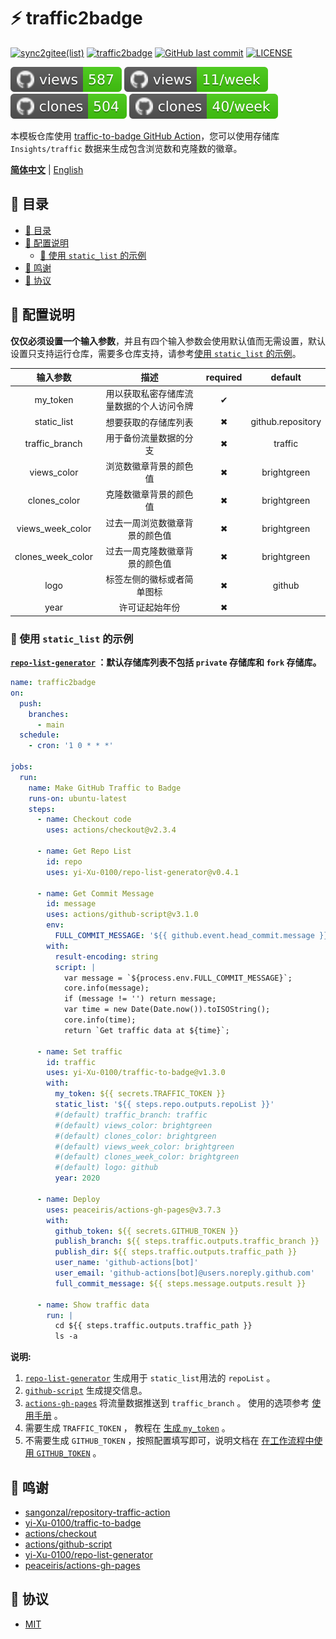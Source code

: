 # ⚡️ traffic2badge

[![sync2gitee(list)](<https://github.com/yi-Xu-0100/hub-mirror/workflows/sync2gitee(list)/badge.svg>)](https://github.com/yi-Xu-0100/hub-mirror)
[![traffic2badge](https://github.com/yi-Xu-0100/traffic2badge/workflows/traffic2badge/badge.svg)](https://github.com/yi-Xu-0100/traffic2badge/actions?query=workflow%3Atraffic2badge)
[![GitHub last commit](https://img.shields.io/github/last-commit/yi-Xu-0100/traffic2badge)](./)
[![LICENSE](https://img.shields.io/github/license/yi-Xu-0100/traffic2badge)](./LICENSE)

[![GitHub views](https://raw.githubusercontent.com/yi-Xu-0100/traffic2badge/traffic/traffic-traffic2badge/views.svg)](https://github.com/yi-Xu-0100/traffic2badge/tree/traffic)
[![GitHub views per week](https://raw.githubusercontent.com/yi-Xu-0100/traffic2badge/traffic/traffic-traffic2badge/views_per_week.svg)](https://github.com/yi-Xu-0100/traffic2badge/tree/traffic)
[![GitHub clones](https://raw.githubusercontent.com/yi-Xu-0100/traffic2badge/traffic/traffic-traffic2badge/clones.svg)](https://github.com/yi-Xu-0100/traffic-to-badge/tree/traffic)
[![GitHub clones per week](https://raw.githubusercontent.com/yi-Xu-0100/traffic2badge/traffic/traffic-traffic2badge/clones_per_week.svg)](https://github.com/yi-Xu-0100/traffic-to-badge/tree/traffic)

本模板仓库使用 [traffic-to-badge GitHub Action](https://github.com/marketplace/actions/traffic-to-badge)，您可以使用存储库 `Insights/traffic` 数据来生成包含浏览数和克隆数的徽章。

[**简体中文**](./README_CN.md) | [English](./README.md)

## 🎨 目录

- [🎨 目录](#-目录)
- [🚀 配置说明](#-配置说明)
  - [📝 使用 `static_list` 的示例](#-使用-static_list-的示例)
- [🎉 鸣谢](#-鸣谢)
- [📄 协议](#-协议)

## 🚀 配置说明

**仅仅必须设置一个输入参数**，并且有四个输入参数会使用默认值而无需设置，默认设置只支持运行仓库，需要多仓库支持，请参考[使用 `static_list` 的示例](#-使用-static_list-的示例)。

|     输入参数      |                   描述                   | required |      default      |
| :---------------: | :--------------------------------------: | :------: | :---------------: |
|     my_token      | 用以获取私密存储库流量数据的个人访问令牌 |    ✔     |                   |
|    static_list    |           想要获取的存储库列表           |    ✖     | github.repository |
|  traffic_branch   |          用于备份流量数据的分支          |    ✖     |      traffic      |
|    views_color    |          浏览数徽章背景的颜色值          |    ✖     |    brightgreen    |
|   clones_color    |          克隆数徽章背景的颜色值          |    ✖     |    brightgreen    |
| views_week_color  |      过去一周浏览数徽章背景的颜色值      |    ✖     |    brightgreen    |
| clones_week_color |      过去一周克隆数徽章背景的颜色值      |    ✖     |    brightgreen    |
|       logo        |        标签左侧的徽标或者简单图标        |    ✖     |      github       |
|       year        |              许可证起始年份              |    ✖     |                   |

### 📝 使用 `static_list` 的示例

**[`repo-list-generator`](https://github.com/marketplace/actions/repo-list-generator) ：默认存储库列表不包括 `private` 存储库和 `fork` 存储库。**

```yaml
name: traffic2badge
on:
  push:
    branches:
      - main
  schedule:
    - cron: '1 0 * * *'

jobs:
  run:
    name: Make GitHub Traffic to Badge
    runs-on: ubuntu-latest
    steps:
      - name: Checkout code
        uses: actions/checkout@v2.3.4

      - name: Get Repo List
        id: repo
        uses: yi-Xu-0100/repo-list-generator@v0.4.1

      - name: Get Commit Message
        id: message
        uses: actions/github-script@v3.1.0
        env:
          FULL_COMMIT_MESSAGE: '${{ github.event.head_commit.message }}'
        with:
          result-encoding: string
          script: |
            var message = `${process.env.FULL_COMMIT_MESSAGE}`;
            core.info(message);
            if (message != '') return message;
            var time = new Date(Date.now()).toISOString();
            core.info(time);
            return `Get traffic data at ${time}`;

      - name: Set traffic
        id: traffic
        uses: yi-Xu-0100/traffic-to-badge@v1.3.0
        with:
          my_token: ${{ secrets.TRAFFIC_TOKEN }}
          static_list: '${{ steps.repo.outputs.repoList }}'
          #(default) traffic_branch: traffic
          #(default) views_color: brightgreen
          #(default) clones_color: brightgreen
          #(default) views_week_color: brightgreen
          #(default) clones_week_color: brightgreen
          #(default) logo: github
          year: 2020

      - name: Deploy
        uses: peaceiris/actions-gh-pages@v3.7.3
        with:
          github_token: ${{ secrets.GITHUB_TOKEN }}
          publish_branch: ${{ steps.traffic.outputs.traffic_branch }}
          publish_dir: ${{ steps.traffic.outputs.traffic_path }}
          user_name: 'github-actions[bot]'
          user_email: 'github-actions[bot]@users.noreply.github.com'
          full_commit_message: ${{ steps.message.outputs.result }}

      - name: Show traffic data
        run: |
          cd ${{ steps.traffic.outputs.traffic_path }}
          ls -a
```

**说明:**

1. [`repo-list-generator`](https://github.com/marketplace/actions/repo-list-generator) 生成用于 `static_list`用法的 `repoList` 。
2. [`github-script`](https://github.com/marketplace/actions/github-script) 生成提交信息。
3. [`actions-gh-pages`](https://github.com/marketplace/actions/github-pages-action) 将流量数据推送到 `traffic_branch` 。 使用的选项参考 [使用手册](https://github.com/marketplace/actions/github-pages-action#table-of-contents) 。
4. 需要生成 `TRAFFIC_TOKEN` ， 教程在 [生成 `my_token`](https://github.com/yi-Xu-0100/traffic-to-badge/blob/main/README_CN.md#-生成-my_token) 。
5. 不需要生成 `GITHUB_TOKEN` ，按照配置填写即可，说明文档在 [在工作流程中使用 `GITHUB_TOKEN`](https://docs.github.com/cn/free-pro-team@latest/actions/reference/authentication-in-a-workflow#在工作流程中使用-github_token) 。

## 🎉 鸣谢

- [sangonzal/repository-traffic-action](https://github.com/sangonzal/repository-traffic-action)
- [yi-Xu-0100/traffic-to-badge](https://github.com/yi-Xu-0100/traffic-to-badge)
- [actions/checkout](https://github.com/actions/checkout)
- [actions/github-script](https://github.com/actions/github-script)
- [yi-Xu-0100/repo-list-generator](https://github.com/yi-Xu-0100/repo-list-generator)
- [peaceiris/actions-gh-pages](https://github.com/peaceiris/actions-gh-pages)

## 📄 协议

- [MIT](./LICENSE)
